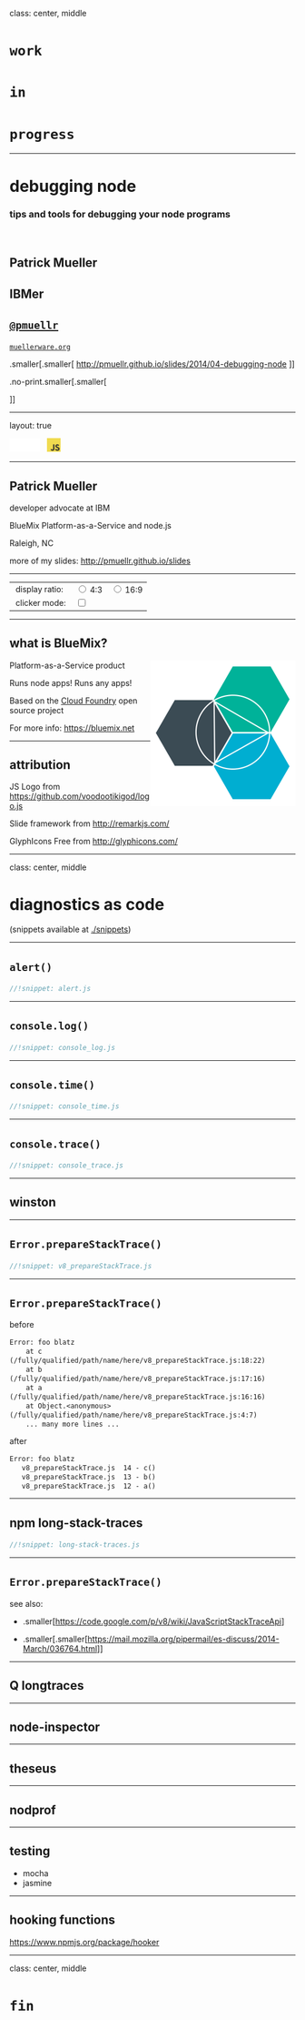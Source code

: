 class: center, middle

# `work`
# `in`
# `progress`

--------------------------------------------------------------------------------

# debugging node

### tips and tools for debugging your node programs

&nbsp;

Patrick Mueller
-
IBMer
-
[`@pmuellr`](https://twitter.com/pmuellr)
-
[`muellerware.org`](http://muellerware.org)

.smaller[.smaller[
<http://pmuellr.github.io/slides/2014/04-debugging-node>
]]

.no-print.smaller[.smaller[
<!-- [{pdf}](index.pdf) -->
]]

--------------------------------------------------------------------------------

layout: true

<div class="page-icon">
  <img id="ibm-8-bar-icon" height=24 src="../../images/ibm-8-bar-trans.png">
  &nbsp;
  <img height=24 src="../../images/js.png">
  &nbsp;
</div>

--------------------------------------------------------------------------------

## Patrick Mueller

developer advocate at IBM

BlueMix Platform-as-a-Service and node.js

Raleigh, NC

more of my slides: <http://pmuellr.github.io/slides>

<div class="no-print">
<hr>
<table>
<tr><td>
&nbsp;display ratio:&nbsp;
<td>
<input id="button-display-ratio-4"  type="radio" name="display-ratio" value="4:3">  4:3
&nbsp;&nbsp;
<input id="button-display-ratio-16" type="radio" name="display-ratio" value="16:9"> 16:9
<tr><td>
&nbsp;clicker mode:&nbsp;
<td>
<input id="button-clicker" type="checkbox" value="toggle">
</table>
</div>

--------------------------------------------------------------------------------

## what is BlueMix?

<img src="../../images/bluemix.png" width=256 style="background: #fff; float: right">

Platform-as-a-Service product

Runs node apps! Runs any apps!

Based on the [Cloud Foundry](http://cloudfoundry.org) open source project

For more info: <https://bluemix.net>

--------------------------------------------------------------------------------

## attribution

JS Logo from <https://github.com/voodootikigod/logo.js>

Slide framework from <http://remarkjs.com/>

GlyphIcons Free from <http://glyphicons.com/>

--------------------------------------------------------------------------------

class: center, middle

# diagnostics as code

(snippets available at [./snippets](snippets/index.html))

--------------------------------------------------------------------------------

## `alert()`

```js
//!snippet: alert.js
```

--------------------------------------------------------------------------------

## `console.log()`

```js
//!snippet: console_log.js
```

--------------------------------------------------------------------------------

## `console.time()`

```js
//!snippet: console_time.js
```

--------------------------------------------------------------------------------

## `console.trace()`

```js
//!snippet: console_trace.js
```

--------------------------------------------------------------------------------

## winston

--------------------------------------------------------------------------------

## `Error.prepareStackTrace()`

```js
//!snippet: v8_prepareStackTrace.js
```

--------------------------------------------------------------------------------

## `Error.prepareStackTrace()`

before

```
Error: foo blatz
    at c (/fully/qualified/path/name/here/v8_prepareStackTrace.js:18:22)
    at b (/fully/qualified/path/name/here/v8_prepareStackTrace.js:17:16)
    at a (/fully/qualified/path/name/here/v8_prepareStackTrace.js:16:16)
    at Object.<anonymous> (/fully/qualified/path/name/here/v8_prepareStackTrace.js:4:7)
    ... many more lines ...
```

after

```
Error: foo blatz
   v8_prepareStackTrace.js  14 - c()
   v8_prepareStackTrace.js  13 - b()
   v8_prepareStackTrace.js  12 - a()
```

--------------------------------------------------------------------------------

## npm long-stack-traces

```js
//!snippet: long-stack-traces.js
```

--------------------------------------------------------------------------------

## `Error.prepareStackTrace()`

see also:

* .smaller[<https://code.google.com/p/v8/wiki/JavaScriptStackTraceApi>]

* .smaller[.smaller[<https://mail.mozilla.org/pipermail/es-discuss/2014-March/036764.html>]]

--------------------------------------------------------------------------------

## Q longtraces

--------------------------------------------------------------------------------

## node-inspector

--------------------------------------------------------------------------------

## theseus

--------------------------------------------------------------------------------

## nodprof

--------------------------------------------------------------------------------

## testing

* mocha
* jasmine

--------------------------------------------------------------------------------

## hooking functions

https://www.npmjs.org/package/hooker

--------------------------------------------------------------------------------

class: center, middle

# `fin`
